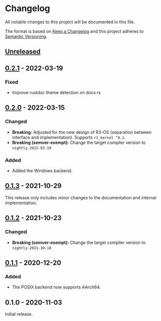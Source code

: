 # Changelog

All notable changes to this project will be documented in this file.

The format is based on [Keep a Changelog](http://keepachangelog.com/en/1.0.0/)
and this project adheres to [Semantic Versioning](http://semver.org/spec/v2.0.0.html).

## [Unreleased]

## [0.2.1] - 2022-03-19

### Fixed

- Improve rustdoc theme detection on docs.rs

## [0.2.0] - 2022-03-15

### Changed

- **Breaking:** Adjusted for the new design of R3-OS (separation between interface and implementation). Supports `r3_kernel ^0.1`.
- **Breaking (semver-exempt):** Change the target compiler version to `nightly-2022-03-10`

### Added

- Added the Windows backend.

## [0.1.3] - 2021-10-29

This release only includes minor changes to the documentation and internal implementation.

## [0.1.2] - 2021-10-23

### Changed

- **Breaking (semver-exempt):** Change the target compiler version to `nightly-2021-10-18`

## [0.1.1] - 2020-12-20

### Added

- The POSIX backend now supports AArch64.

## 0.1.0 - 2020-11-03

Initial release.

[Unreleased]: https://github.com/r3-os/r3/compare/r3_port_std@0.2.1...HEAD
[0.2.1]: https://github.com/r3-os/r3/compare/r3_port_std@0.2.0...r3_port_std@0.2.1
[0.2.0]: https://github.com/r3-os/r3/compare/r3_port_std@0.1.3...r3_port_std@0.2.0
[0.1.3]: https://github.com/r3-os/r3/compare/r3_port_std@0.1.2...r3_port_std@0.1.3
[0.1.2]: https://github.com/r3-os/r3/compare/r3_port_std@0.1.1...r3_port_std@0.1.2
[0.1.1]: https://github.com/r3-os/r3/compare/r3_port_std@0.1.0...r3_port_std@0.1.1


